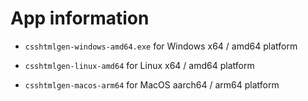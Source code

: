 # App information

- `csshtmlgen-windows-amd64.exe` for Windows x64 / amd64 platform

- `csshtmlgen-linux-amd64` for Linux x64 / amd64 platform

- `csshtmlgen-macos-arm64` for MacOS aarch64 / arm64 platform
